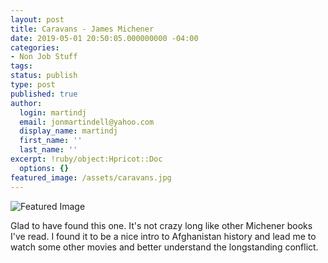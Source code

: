 ```yaml
---
layout: post
title: Caravans - James Michener
date: 2019-05-01 20:50:05.000000000 -04:00
categories:
- Non Job Stuff
tags:
status: publish
type: post
published: true
author:
  login: martindj
  email: jonmartindell@yahoo.com
  display_name: martindj
  first_name: ''
  last_name: ''
excerpt: !ruby/object:Hpricot::Doc
  options: {}
featured_image: /assets/caravans.jpg
---
```

![Featured Image]({{page.featured_image}})

Glad to have found this one. It's not crazy long like other Michener books I've read. I found it to be a nice intro to Afghanistan history and lead me to watch some other movies and better understand the longstanding conflict.
